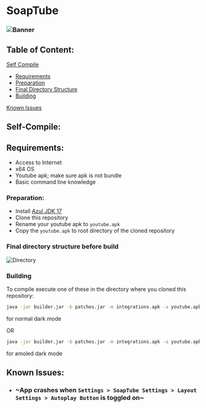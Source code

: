 # SoapTube
### ![Banner](https://user-images.githubusercontent.com/80191638/183302385-0714ffc2-8c60-4c90-8f6e-342c8eebab51.jpg)

## Table of Content:
[Self Compile](#self-compile)
- [Requirements](#requirements)
- [Preparation](#preparation)
- [Final Directory Structure](#fd)
- [Building](#building)

[Known Issues](#known_issues)

## Self-Compile:

## Requirements:
- Access to Internet
- x64 OS
- Youtube apk; make sure apk is not bundle
- Basic command line knowledge

### Preparation:

- Install [Azul JDK 17](https://cdn.azul.com/zulu/bin/zulu17.36.13-ca-jdk17.0.4-win_x64.msi)
- Clone this repository
- Rename your youtube apk to ```youtube.apk```
- Copy the ```youtube.apk``` to root directory of the cloned repository
<a name="fd"/>

### Final directory structure before build
![Directory](https://user-images.githubusercontent.com/80191638/183302014-fa0f28d5-59aa-41f5-be13-33645d51bc1e.png)


### Building
To compile execute one of these in the directory where you cloned this repository:

```bat
java -jar builder.jar -b patches.jar -m integrations.apk -a youtube.apk -o soaptube.apk -e amoled -e hide-autoplay-button --experimental
```
for normal dark mode

OR

```bat
java -jar builder.jar -b patches.jar -m integrations.apk -a youtube.apk -o soaptube.apk -e hide-autoplay-button --experimental
``` 
for amoled dark mode

<a name="known_issues"/>

## Known Issues:

- ### ~App crashes when ```Settings > SoapTube Settings > Layout Settings > Autoplay Button``` is toggled on~
